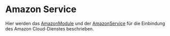 # Amazon Service

Hier werden das [AmazonModule](./AmazonModule.md) und der [AmazonService](./AmazonService.md) für die Einbindung des Amazon Cloud-Dienstes beschrieben.
